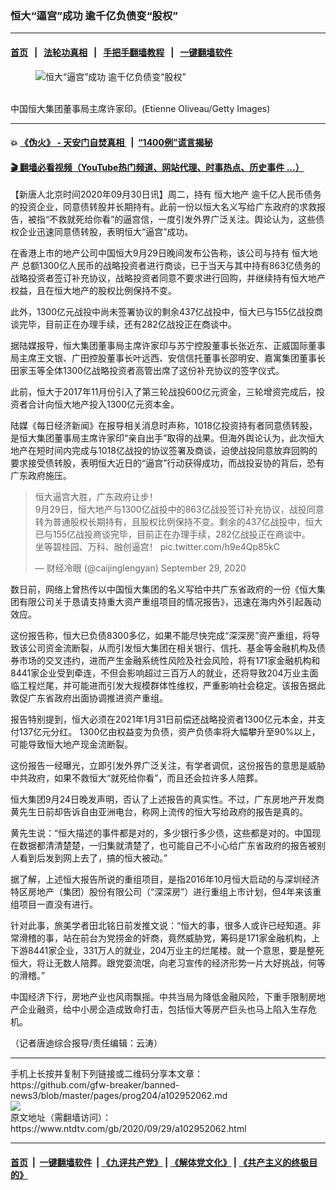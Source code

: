 ### 恒大“逼宫”成功  逾千亿负债变“股权”
------------------------

#### [首页](https://github.com/gfw-breaker/banned-news3/blob/master/README.md) &nbsp;&nbsp;|&nbsp;&nbsp; [法轮功真相](https://github.com/begood0513/basic/blob/master/README.md)  &nbsp;&nbsp;|&nbsp;&nbsp; [手把手翻墙教程](https://github.com/gfw-breaker/guides/wiki)  &nbsp;&nbsp;|&nbsp;&nbsp; [一键翻墙软件](https://github.com/gfw-breaker/nogfw/blob/master/README.md)  



<div><div class="featured_image">
 <figure>
  <img alt="恒大“逼宫”成功  逾千亿负债变“股权”" src="https://i.ntdtv.com/assets/uploads/2020/09/GettyImages-514014838-1-800x450.jpg"/>
 </figure><br/>
 <span class="caption">
  中国恒大集团董事局主席许家印。(Etienne Oliveau/Getty Images)
 </span>
</div>
</div><hr/>

#### 💥 [《伪火》 - 天安门自焚真相 ](http://158.247.195.190:10000/videos/blog/weihuo.html)&nbsp; |&nbsp; [“1400例”谎言揭秘  ](http://158.247.195.190:10000/videos/blog/jiexi1400.html)

#### [ 🎬  翻墙必看视频（YouTube热门频道、网站代理、时事热点、历史事件 ...）](https://github.com/gfw-breaker/links/blob/master/banned.md)

<div><div class="post_content" itemprop="articleBody">
 <p>
  【新唐人北京时间2020年09月30日讯】周二，持有
  <ok href="https://www.ntdtv.com/gb/恒大地产.htm">
   恒大地产
  </ok>
  逾千亿人民币债务的投资企业，同意债转股并长期持有。此前一份以恒大名义写给广东政府的求救报告，被指“不救就死给你看”的逼宫信，一度引发外界广泛关注。舆论认为，这些债权企业迅速同意债转股，表明恒大“逼宫”成功。
 </p>
 <p>
  在香港上市的地产公司中国恒大9月29日晚间发布公告称，该公司与持有
  <ok href="https://www.ntdtv.com/gb/恒大地产.htm">
   恒大地产
  </ok>
  总额1300亿人民币的战略投资者进行商谈，已于当天与其中持有863亿债务的战略投资者签订补充协议，战略投资者同意不要求进行回购，并继续持有恒大地产权益，且在恒大地产的股权比例保持不变。
 </p>
 <p>
  此外，1300亿元战投中尚未签署协议的剩余437亿战投中，恒大已与155亿战投商谈完毕，目前正在办理手续，还有282亿战投正在商谈中。
 </p>
 <p>
  据陆媒报导，恒大集团董事局主席许家印与苏宁控股董事长张近东、正威国际董事局主席王文银、广田控股董事长叶远西、安信信托董事长邵明安、嘉寓集团董事长田家玉等全体1300亿战略投资者高管出席了这份补充协议的签字仪式。
 </p>
 <p>
  此前，恒大于2017年11月份引入了第三轮战投600亿元资金，三轮增资完成后，投资者合计向恒大地产投入1300亿元资本金。
 </p>
 <p>
  陆媒《每日经济新闻》在报导相关消息时声称，1018亿投资持有者同意债转股，是恒大集团董事局主席许家印“亲自出手”取得的战果。但海外舆论认为，此次恒大地产在短时间内完成与1018亿战投的协议签署及商谈，迫使战投同意放弃回购的要求接受债转股，表明恒大近日的“逼宫”行动获得成功，而战投妥协的背后，恐有广东政府施压。
 </p>
 <blockquote class="twitter-tweet" data-dnt="true" data-width="500">
  <p dir="ltr" lang="zh">
   恒大逼宫大胜，广东政府让步！
   <br/>
   9月29日，恒大地产与1300亿战投中的863亿战投签订补充协议，战投同意转为普通股权长期持有，且股权比例保持不变。剩余的437亿战投中，恒大已与155亿战投商谈完毕，目前正在办理手续，282亿战投正在商谈中。
   <br/>
   坐等碧桂园、万科、融创逼宫！
   <ok href="https://t.co/h9e4Qp85kC">
    pic.twitter.com/h9e4Qp85kC
   </ok>
  </p>
  <p>
   — 财经冷眼 (@caijinglengyan)
   <ok href="https://twitter.com/caijinglengyan/status/1310931416914378753?ref_src=twsrc%5Etfw">
    September 29, 2020
   </ok>
  </p>
 </blockquote>
 <p>
  <script async="" charset="utf-8" src="https://platform.twitter.com/widgets.js">
  </script>
 </p>
 <p>
  <p>
   数日前，网络上曾热传以中国恒大集团的名义写给中共广东省政府的一份《恒大集团有限公司关于恳请支持重大资产重组项目的情况报告》，迅速在海内外引起轰动效应。
  </p>
  <p>
   这份报告称，恒大已负债8300多亿，如果不能尽快完成“深深房”资产重组，将导致该公司资金流断裂，从而引发恒大集团在相关银行、信托、基金等金融机构及债券市场的交叉违约，进而产生金融系统性风险及社会风险，将有171家金融机构和8441家企业受到牵连，不但会影响超过三百万人的就业，还将导致204万业主面临工程烂尾，并可能进而引发大规模群体性维权，严重影响社会稳定。该报告据此敦促广东省政府出面协调推进资产重组。
  </p>
  <p>
   报告特别提到，恒大必须在2021年1月31日前偿还战略投资者1300亿元本金，并支付137亿元分红。 1300亿由权益变为负债，资产负债率将大幅攀升至90%以上，可能导致恒大地产现金流断裂。
  </p>
  <p>
   这份报告一经曝光，立即引发外界广泛关注，有学者调侃，这份报告的意思是威胁中共政府，如果不救恒大“就死给你看”，而且还会拉许多人陪葬。
  </p>
  <p>
   恒大集团9月24日晚发声明，否认了上述报告的真实性。不过，广东房地产开发商黄先生日前却告诉自由亚洲电台，称网上流传的恒大写给政府的报告是真的。
  </p>
  <p>
   黄先生说：“恒大描述的事件都是对的，多少银行多少债，这些都是对的。中国现在数据都清清楚楚，一归集就清楚了，也可能自己不小心给广东省政府的报告被别人看到后发到网上去了，搞的恒大被动。”
  </p>
  <p>
   据了解，上述恒大报告所说的重组项目，是指2016年10月恒大启动的与深圳经济特区房地产（集团）股份有限公司（“深深房”）进行重组上市计划，但4年来该重组项目一直没有进行。
  </p>
  <p>
   针对此事，旅美学者田北铭日前发推文说：“恒大的事，很多人或许已经知道。非常滑稽的事，站在前台为党捞金的奸商，竟然威胁党，筹码是171家金融机构，上下游8441家企业，331万人的就业，204万业主的烂尾楼。就一个意思，要是整死恒大，将让无数人陪葬。跟党耍流氓，向老习宣传的经济形势一片大好挑战，何等的滑稽。”
  </p>
  <p>
   中国经济下行，房地产业也风雨飘摇。中共当局为降低金融风险，下重手限制房地产企业融资，给中小房企造成致命打击，包括恒大等房产巨头也马上陷入生存危机。
  </p>
  <p>
   （记者唐迪综合报导/责任编辑：云涛）
  </p>
  <div class="single_ad">
  </div>
 </p>
</div>
</div>
<hr/>
手机上长按并复制下列链接或二维码分享本文章：<br/>
https://github.com/gfw-breaker/banned-news3/blob/master/pages/prog204/a102952062.md <br/>
<a href='https://github.com/gfw-breaker/banned-news3/blob/master/pages/prog204/a102952062.md'><img src='https://github.com/gfw-breaker/banned-news3/blob/master/pages/prog204/a102952062.md.png'/></a> <br/>
原文地址（需翻墙访问）：https://www.ntdtv.com/gb/2020/09/29/a102952062.html


------------------------
#### [首页](https://github.com/gfw-breaker/banned-news3/blob/master/README.md) &nbsp;|&nbsp; [一键翻墙软件](https://github.com/gfw-breaker/nogfw/blob/master/README.md) &nbsp;| [《九评共产党》](https://github.com/gfw-breaker/9ping.md/blob/master/README.md#九评之一评共产党是什么) | [《解体党文化》](https://github.com/gfw-breaker/jtdwh.md/blob/master/README.md) | [《共产主义的终极目的》](https://github.com/gfw-breaker/gczydzjmd.md/blob/master/README.md)


<img src='http://gfw-breaker.win/banned-news3/pages/prog204/a102952062.md' width='0px' height='0px'/>